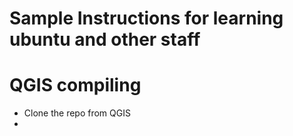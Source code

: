 # Sample Instructions for learning ubuntu and other staff

# QGIS compiling
* Clone the repo from QGIS
*

## 

